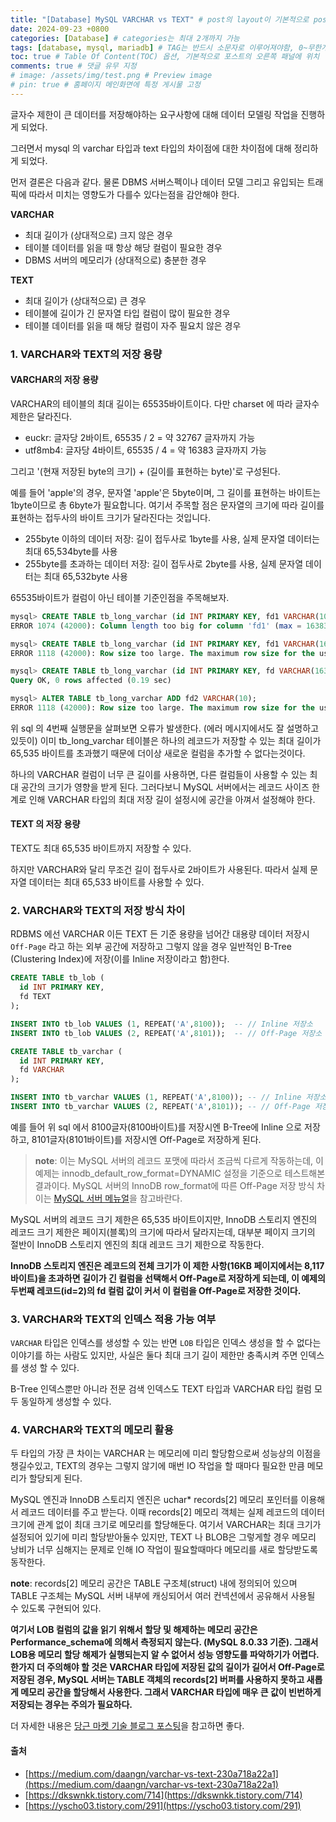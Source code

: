 ```yaml
---
title: "[Database] MySQL VARCHAR vs TEXT" # post의 layout이 기본적으로 post로 설정되어있어서 Front Matter에 따로 layout변수를 만들어 주지 않아도 됨
date: 2024-09-23 +0800
categories: [Database] # categories는 최대 2개까지 가능
tags: [database, mysql, mariadb] # TAG는 반드시 소문자로 이루어져야함, 0~무한개까지 지정 가능
toc: true # Table Of Content(TOC) 옵션, 기본적으로 포스트의 오른쪽 패널에 위치
comments: true # 댓글 유무 지정
# image: /assets/img/test.png # Preview image
# pin: true # 홈페이지 메인화면에 특정 게시물 고정
---
```


글자수 제한이 큰 데이터를 저장해야하는 요구사항에 대해 데이터 모델링 작업을 진행하게 되었다.

그러면서 mysql 의 varchar 타입과 text 타입의 차이점에 대한 차이점에 대해 정리하게 되었다.

먼저 결론은 다음과 같다. 물론 DBMS 서버스펙이나 데이터 모델 그리고 유입되는 트래픽에 따라서 미치는 영향도가 다를수 있다는점을 감안해야 한다.

**VARCHAR**
- 최대 길이가 (상대적으로) 크지 않은 경우
- 테이블 데이터를 읽을 때 항상 해당 컬럼이 필요한 경우
- DBMS 서버의 메모리가 (상대적으로) 충분한 경우

**TEXT**
- 최대 길이가 (상대적으로) 큰 경우
- 테이블에 길이가 긴 문자열 타입 컬럼이 많이 필요한 경우
- 테이블 데이터를 읽을 때 해당 컬럼이 자주 필요치 않은 경우

### 1. VARCHAR와 TEXT의 저장 용량

#### VARCHAR의 저장 용량
VARCHAR의 테이블의 최대 길이는 65535바이트이다. 다만 charset 에 따라 글자수 제한은 달라진다.

- euckr: 글자당 2바이트, 65535 / 2 = 약 32767 글자까지 가능
- utf8mb4: 글자당 4바이트, 65535 / 4 = 약 16383 글자까지 가능

그리고 '(현재 저장된 byte의 크기) + (길이를 표현하는 byte)'로 구성된다.

예를 들어 'apple'의 경우, 문자열 'apple'은 5byte이며, 그 길이를 표현하는 바이트는 1byte이므로 총 6byte가 필요합니다. 여기서 주목할 점은 문자열의 크기에 따라 길이를 표현하는 접두사의 바이트 크기가 달라진다는 것입니다.

- 255byte 이하의 데이터 저장: 길이 접두사로 1byte를 사용, 실제 문자열 데이터는 최대 65,534byte를 사용
- 255byte를 초과하는 데이터 저장: 길이 접두사로 2byte를 사용, 실제 문자열 데이터는 최대 65,532byte 사용

65535바이트가 컬럼이 아닌 테이블 기준인점을 주목해보자.

```sql
mysql> CREATE TABLE tb_long_varchar (id INT PRIMARY KEY, fd1 VARCHAR(1000000));
ERROR 1074 (42000): Column length too big for column 'fd1' (max = 16383); use BLOB or TEXT instead

mysql> CREATE TABLE tb_long_varchar (id INT PRIMARY KEY, fd1 VARCHAR(16383));
ERROR 1118 (42000): Row size too large. The maximum row size for the used table type, not counting BLOBs, is 65535. This includes storage overhead, check the manual. You have to change some columns to TEXT or BLOBs

mysql> CREATE TABLE tb_long_varchar (id INT PRIMARY KEY, fd VARCHAR(16382));
Query OK, 0 rows affected (0.19 sec)

mysql> ALTER TABLE tb_long_varchar ADD fd2 VARCHAR(10);
ERROR 1118 (42000): Row size too large. The maximum row size for the used table type, not counting BLOBs, is 65535. This includes storage overhead, check the manual. You have to change some columns to TEXT or BLOBs
```

위 sql 의 4번째 실행문을 살펴보면 오류가 발생한다. (에러 메시지에서도 잘 설명하고 있듯이) 이미 tb_long_varchar 테이블은 하나의 레코드가 저장할 수 있는 최대 길이가 65,535 바이트를 초과했기 때문에 더이상 새로운 컬럼을 추가할 수 없다는것이다.

하나의 VARCHAR 컬럼이 너무 큰 길이를 사용하면, 다른 컬럼들이 사용할 수 있는 최대 공간의 크기가 영향을 받게 된다. 그러다보니 MySQL 서버에서는 레코드 사이즈 한계로 인해 VARCHAR 타입의 최대 저장 길이 설정시에 공간을 아껴서 설정해야 한다.

#### TEXT 의 저장 용량
TEXT도 최대 65,535 바이트까지 저장할 수 있다.

하지만 VARCHAR와 달리 무조건 길이 접두사로 2바이트가 사용된다. 따라서 실제 문자열 데이터는 최대 65,533 바이트를 사용할 수 있다.

### 2. VARCHAR와 TEXT의 저장 방식 차이
RDBMS 에선 VARCHAR 이든 TEXT 든 기준 용량을 넘어간 대용량 데이터 저장시 `Off-Page` 라고 하는 외부 공간에 저장하고 그렇지 않을 경우 일반적인 B-Tree (Clustering Index)에 저장(이를 Inline 저장이라고 함)한다.

```sql
CREATE TABLE tb_lob (
  id INT PRIMARY KEY,
  fd TEXT
);

INSERT INTO tb_lob VALUES (1, REPEAT('A',8100));  -- // Inline 저장소
INSERT INTO tb_lob VALUES (2, REPEAT('A',8101));  -- // Off-Page 저장소

CREATE TABLE tb_varchar (
  id INT PRIMARY KEY,
  fd VARCHAR
);

INSERT INTO tb_varchar VALUES (1, REPEAT('A',8100)); -- // Inline 저장소
INSERT INTO tb_varchar VALUES (2, REPEAT('A',8101)); -- // Off-Page 저장소
```

예를 들어 위 sql 에서 8100글자(8100바이트)를 저장시엔 B-Tree에 Inline 으로 저장하고, 8101글자(8101바이트)를 저장시엔 Off-Page로 저장하게 된다.

> **note**: 이는 MySQL 서버의 레코드 포맷에 따라서 조금씩 다르게 작동하는데, 이 예제는 innodb_default_row_format=DYNAMIC 설정을 기준으로 테스트해본 결과이다. MySQL 서버의 InnoDB row_format에 따른 Off-Page 저장 방식 차이는 [MySQL 서버 메뉴얼](https://dev.mysql.com/doc/refman/8.0/en/innodb-row-format.html)을 참고바란다.

MySQL 서버의 레코드 크기 제한은 65,535 바이트이지만, InnoDB 스토리지 엔진의 레코드 크기 제한은 페이지(블록)의 크기에 따라서 달라지는데, 대부분 페이지 크기의 절반이 InnoDB 스토리지 엔진의 최대 레코드 크기 제한으로 작동한다.

**InnoDB 스토리지 엔진은 레코드의 전체 크기가 이 제한 사항(16KB 페이지에서는 8,117 바이트)을 초과하면 길이가 긴 컬럼을 선택해서 Off-Page로 저장하게 되는데, 이 예제의 두번째 레코드(id=2)의 fd 컬럼 값이 커서 이 컬럼을 Off-Page로 저장한 것이다.**

### 3. VARCHAR와 TEXT의 인덱스 적용 가능 여부
`VARCHAR` 타입은 인덱스를 생성할 수 있는 반면 `LOB` 타입은 인덱스 생성을 할 수 없다는 이야기를 하는 사람도 있지만, 사실은 둘다 최대 크기 길이 제한만 충족시켜 주면 인덱스를 생성 할 수 있다.

B-Tree 인덱스뿐만 아니라 전문 검색 인덱스도 TEXT 타입과 VARCHAR 타입 컬럼 모두 동일하게 생성할 수 있다.

### 4. VARCHAR와 TEXT의 메모리 활용
두 타입의 가장 큰 차이는 VARCHAR 는 메모리에 미리 할당함으로써 성능상의 이점을 챙길수있고, TEXT의 경우는 그렇지 않기에 매번 IO 작업을 할 때마다 필요한 만큼 메모리가 할당되게 된다.

MySQL 엔진과 InnoDB 스토리지 엔진은 uchar* records[2] 메모리 포인터를 이용해서 레코드 데이터를 주고 받는다. 이때 records[2] 메모리 객체는 실제 레코드의 데이터 크기에 관계 없이 최대 크기로 메모리를 할당해둔다. 여기서 VARCHAR는 최대 크기가 설정되어 있기에 미리 할당받아둘수 있지만, TEXT 나 BLOB은 그렇게할 경우 메모리 낭비가 너무 심해지는 문제로 인해 IO 작업이 필요할때마다 메모리를 새로 할당받도록 동작한다.

**note**: records[2] 메모리 공간은 TABLE 구조체(struct) 내에 정의되어 있으며 TABLE 구조체는 MySQL 서버 내부에 캐싱되어서 여러 컨넥션에서 공유해서 사용될 수 있도록 구현되어 있다.

**여기서 LOB 컬럼의 값을 읽기 위해서 할당 및 해제하는 메모리 공간은 Performance_schema에 의해서 측정되지 않는다. (MySQL 8.0.33 기준). 그래서 LOB용 메모리 할당 해제가 실행되는지 알 수 없어서 성능 영향도를 파악하기가 어렵다. 한가지 더 주의해야 할 것은 VARCHAR 타입에 저장된 값의 길이가 길어서 Off-Page로 저장된 경우, MySQL 서버는 TABLE 객체의 records[2] 버퍼를 사용하지 못하고 새롭게 메모리 공간을 할당해서 사용한다. 그래서 VARCHAR 타입에 매우 큰 값이 빈번하게 저장되는 경우는 주의가 필요하다.**

더 자세한 내용은 [당근 마켓 기술 블로그 포스팅](https://medium.com/daangn/varchar-vs-text-230a718a22a1)을 참고하면 좋다.



#### 출처
- [https://medium.com/daangn/varchar-vs-text-230a718a22a1](https://medium.com/daangn/varchar-vs-text-230a718a22a1)
- [https://dkswnkk.tistory.com/714](https://dkswnkk.tistory.com/714)
- [https://yscho03.tistory.com/291](https://yscho03.tistory.com/291)